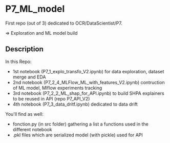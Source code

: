 # P7_ML_model

First repo (out of 3) dedicated to OCR/DataScientist/P7. 

=> Exploration and ML model build

## Description

In this Repo:
- 1st notebook (P7_1_explo_transfo_V2.ipynb) for data exploration, dataset merge and EDA
- 2nd notebook (P7_2_4_MLFlow_ML_with_features_V2.ipynb) contruction of ML model, Mlflow experiments tracking
- 3rd notebook (P7_2_2_ML_shap_for_API.ipynb) to build SHPA explainers to be reused in API (repo P7_API_V2)
- 4th notebook (P7_3_data_dritf.ipynb) dedicated to data drift

You'll find as well:
- fonction.py (in src folder) gathering a list a functions used in the different notebook
- .pkl files which are serialized model (with pickle) used for API
